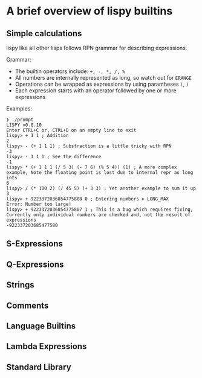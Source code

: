 # A brief overview of lispy builtins

## Simple calculations

lispy like all other lisps follows RPN grammar for describing expressions.

Grammar:

* The builtin operators include: `+, -, *, /, %`
* All numbers are internally represented as long, so watch out for `ERANGE`
* Operations can be wrapped as expressions by using parantheses `(`, `)`
* Each expression starts with an operator followed by one or more expressions

Examples:

```
❯ ./prompt
LISPY v0.0.10
Enter CTRL+C or, CTRL+D on an empty line to exit
lispy> + 1 1 ; Addition
2
lispy> - (+ 1 1 1) ; Substraction is a little tricky with RPN
-3
lispy> - 1 1 1 ; See the difference
-1
lispy> * (+ 1 1 1 (/ 5 3) (- 7 6) (% 5 4)) (1) ; A more complex example, Note the floating point is lost due to internal repr as long ints
6
lispy> / (* 100 2) (/ 45 5) (+ 3 3) ; Yet another example to sum it up
3
lispy> + 9223372036854775808 0 ; Entering numbers > LONG_MAX
Error: Number too large!
lispy> + 9223372036854775807 1 ; This is a bug which requires fixing, Currently only individual numbers are checked and, not the result of expressions
-922337203685477580
```

## S-Expressions

## Q-Expressions

## Strings

## Comments

## Language Builtins

## Lambda Expressions

## Standard Library
